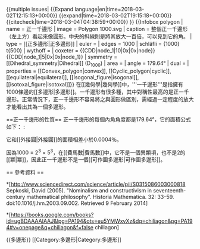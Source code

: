 {{multiple issues|
{{Expand language|en|time=2018-03-02T12:15:13+00:00}}
{{expand|time=2018-03-02T19:15:18+00:00}}
{{citecheck|time=2018-03-04T04:38:59+00:00}}
}}
{{Infobox polygon
| name       = 正一千邊形
| image      = Polygon 1000.svg
| caption    = 整個正一千邊形（左上方）看起來像圓形。中央的斜線則是將其放大一百倍，可以見到它的角。
| type       = [[正多邊形|正多邊形]]
| euler      =
| edges      = 1000
| schläfli   = {1000}<br>t{500}
| wythoff    = 
| coxeter    = {{CDD|node_1|10|0x|0x|node}}<br>{{CDD|node_1|5|0x|0x|node_1}}
| symmetry   = [[Dihedral_symmetry|Dihedral]] (D<sub>1000</sub>)
| area       =
| angle      = 179.64°
| dual       = 
| properties = [[Convex_polygon|convex]], [[Cyclic_polygon|cyclic]], [[equilateral|equilateral]], [[Isogonal_figure|isogonal]], [[isotoxal_figure|isotoxal]]}}
在[[幾何學|幾何學]]中，'''一千邊形'''是指擁有1000條邊的[[多邊形|多邊形]]。一千邊形有很多種，其中對稱性最高的是正一千邊形。正常情況下，正一千邊形不容易將之與圓形做區別，需經過一定程度的放大才能看出其為一個多邊形。

==正一千邊形的性質==
正一千邊形的每個內角角度都是179.64°，它的面積公式如下：
:<math>A = 250a^2 \cot \frac{\pi}{1000} \approx 79577.2\,a^2</math>

它和[[外接圓|外接圓]]的面積相差小於0.0004％。

因為1000 = 2<sup>3</sup> × 5<sup>3</sup>，在[[費馬數|費馬數]]中，它不是一個異類項，也不是2的[[冪|冪]]，因此正一千邊形不是一個[[可作圖多邊形|可作圖多邊形]]。

== 參考資料 ==
<references />


*<!-- 僅順帶提及，非有效介紹 -->[http://www.sciencedirect.com/science/article/pii/S0315086003000818 Sepkoski, David (2005). "Nominalism and constructivism in seventeenth-century mathematical philosophy". Historia Mathematica. 32: 33–59. doi:10.1016/j.hm.2003.09.002. Retrieved 9 February 2014]

*<!-- 僅順帶提及，非有效介紹 -->[https://books.google.com/books?id=ugBDAAAAIAAJ&lpg=PA194&ots=eu5YMWxvXz&dq=chiliagon&pg=PA194#v=onepage&q=chiliagon&f=false chiliagon]

{{多邊形}}
[[Category:多邊形|Category:多邊形]]